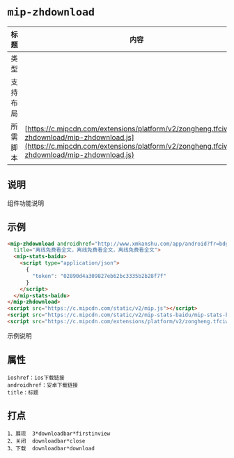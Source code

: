 # `mip-zhdownload`

标题|内容
----|----
类型|
支持布局|
所需脚本| [https://c.mipcdn.com/extensions/platform/v2/zongheng.tfciw/mip-zhdownload/mip-zhdownload.js](https://c.mipcdn.com/extensions/platform/v2/zongheng.tfciw/mip-zhdownload/mip-zhdownload.js)

## 说明

组件功能说明

## 示例
```html
<mip-zhdownload androidhref="http://www.xmkanshu.com/app/android?fr=bdgfh&mip=1&bkid=189169121&crid=1&ld=1" ioshref="http://www.xmkanshu.com/app/android?fr=bdgfh&mip=1&bkid=189169121&crid=1&ld=1&os=iphone"
  title="离线免费看全文，离线免费看全文，离线免费看全文">
  <mip-stats-baidu>
    <script type="application/json">
      {
        "token": "02890d4a309827eb62bc3335b2b28f7f"
      }
    </script>
  </mip-stats-baidu>
</mip-zhdownload>
<script src="https://c.mipcdn.com/static/v2/mip.js"></script>
<script src="https://c.mipcdn.com/static/v2/mip-stats-baidu/mip-stats-baidu.js"></script>
<script src="https://c.mipcdn.com/extensions/platform/v2/zongheng.tfciw/mip-zhdownload/mip-zhdownload.js"></script>
```
示例说明

## 属性

```
ioshref：ios下载链接
androidhref：安卓下载链接
title：标题
```

## 打点

```ssh
1、展现  3*downloadbar*firstinview
2、关闭  downloadbar*close
3、下载  downloadbar*download
```
